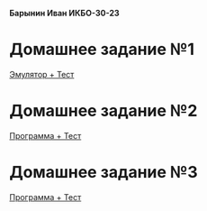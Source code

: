 **Барынин Иван ИКБО-30-23**
# Домашнее задание №1
[Эмулятор + Тест](https://github.com/Wespn420/Config1/tree/main/Homeworks/hw1)
# Домашнее задание №2
[Программа + Тест](https://github.com/Wespn420/Config1/tree/main/Homeworks/hw2)
# Домашнее задание №3
[Программа + Тест](https://github.com/Wespn420/Config1/tree/main/Homeworks/hw3)
